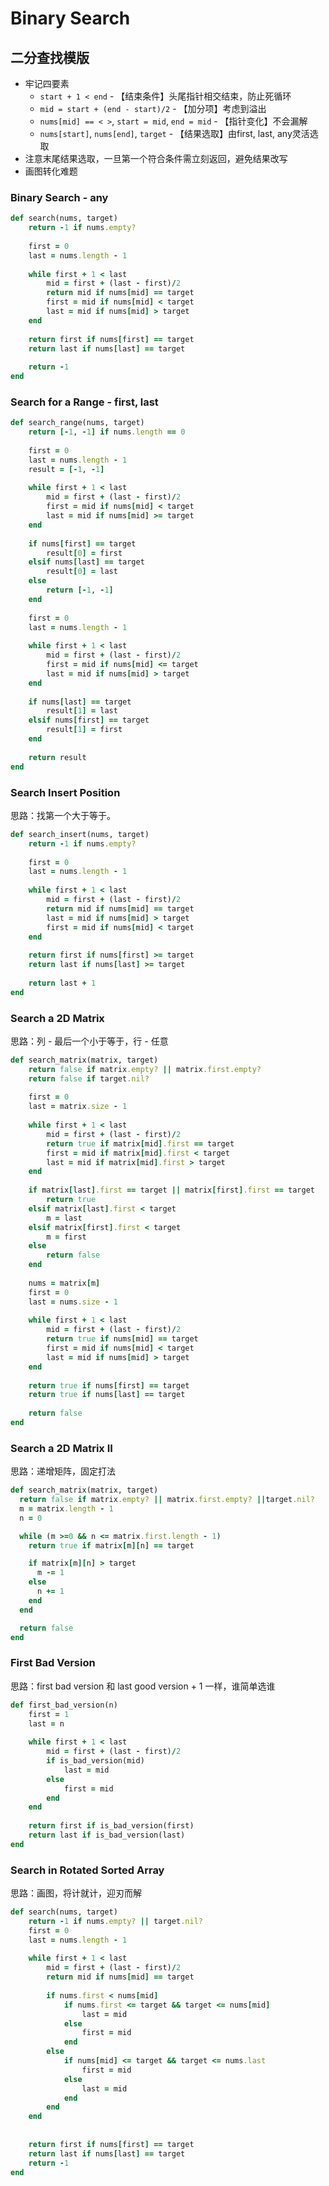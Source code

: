# Binary Search

## 二分查找模版

* 牢记四要素
  * `start + 1 < end` - 【结束条件】头尾指针相交结束，防止死循环
  * `mid = start + (end - start)/2` - 【加分项】考虑到溢出
  * `nums[mid] == < >`, `start = mid`, `end = mid` - 【指针变化】不会漏解
  * `nums[start]`, `nums[end]`, `target` - 【结果选取】由first, last, any灵活选取
* 注意末尾结果选取，一旦第一个符合条件需立刻返回，避免结果改写
* 画图转化难题

### Binary Search - any

```ruby
def search(nums, target)
    return -1 if nums.empty?
    
    first = 0
    last = nums.length - 1
    
    while first + 1 < last
        mid = first + (last - first)/2
        return mid if nums[mid] == target
        first = mid if nums[mid] < target
        last = mid if nums[mid] > target
    end
    
    return first if nums[first] == target
    return last if nums[last] == target
    
    return -1
end
```

### Search for a Range - first, last

```ruby
def search_range(nums, target)
    return [-1, -1] if nums.length == 0
    
    first = 0
    last = nums.length - 1
    result = [-1, -1]
    
    while first + 1 < last
        mid = first + (last - first)/2
        first = mid if nums[mid] < target
        last = mid if nums[mid] >= target
    end
    
    if nums[first] == target
        result[0] = first 
    elsif nums[last] == target
        result[0] = last 
    else
        return [-1, -1]
    end
        
    first = 0
    last = nums.length - 1
        
    while first + 1 < last
        mid = first + (last - first)/2
        first = mid if nums[mid] <= target
        last = mid if nums[mid] > target
    end
        
    if nums[last] == target
        result[1] = last 
    elsif nums[first] == target
        result[1] = first 
    end
        
    return result
end
```

### Search Insert Position

思路：找第一个大于等于。

```ruby
def search_insert(nums, target)
    return -1 if nums.empty?
    
    first = 0
    last = nums.length - 1
    
    while first + 1 < last
        mid = first + (last - first)/2    
        return mid if nums[mid] == target
        last = mid if nums[mid] > target
        first = mid if nums[mid] < target
    end
    
    return first if nums[first] >= target
    return last if nums[last] >= target
    
    return last + 1
end
```

### Search a 2D Matrix

思路：列 - 最后一个小于等于，行 - 任意

```ruby
def search_matrix(matrix, target)
    return false if matrix.empty? || matrix.first.empty?
    return false if target.nil?
    
    first = 0
    last = matrix.size - 1
    
    while first + 1 < last
        mid = first + (last - first)/2
        return true if matrix[mid].first == target
        first = mid if matrix[mid].first < target
        last = mid if matrix[mid].first > target
    end
    
    if matrix[last].first == target || matrix[first].first == target
        return true
    elsif matrix[last].first < target
        m = last
    elsif matrix[first].first < target
        m = first
    else
        return false
    end
    
    nums = matrix[m]
    first = 0
    last = nums.size - 1
    
    while first + 1 < last
        mid = first + (last - first)/2
        return true if nums[mid] == target
        first = mid if nums[mid] < target
        last = mid if nums[mid] > target
    end
    
    return true if nums[first] == target
    return true if nums[last] == target
    
    return false
end
```

### Search a 2D Matrix II

思路：递增矩阵，固定打法

```ruby
def search_matrix(matrix, target)
  return false if matrix.empty? || matrix.first.empty? ||target.nil?
  m = matrix.length - 1
  n = 0

  while (m >=0 && n <= matrix.first.length - 1)
    return true if matrix[m][n] == target

    if matrix[m][n] > target
      m -= 1
    else
      n += 1
    end
  end

  return false
end
```

### First Bad Version

思路：first bad version 和 last good version + 1 一样，谁简单选谁

```ruby
def first_bad_version(n)
    first = 1
    last = n
    
    while first + 1 < last
        mid = first + (last - first)/2
        if is_bad_version(mid)
            last = mid 
        else
            first = mid
        end
    end
    
    return first if is_bad_version(first)
    return last if is_bad_version(last)
end
```

### Search in Rotated Sorted Array

思路：画图，将计就计，迎刃而解

```ruby
def search(nums, target)
    return -1 if nums.empty? || target.nil?
    first = 0
    last = nums.length - 1
    
    while first + 1 < last
        mid = first + (last - first)/2
        return mid if nums[mid] == target
         
        if nums.first < nums[mid]
            if nums.first <= target && target <= nums[mid]
                last = mid
            else
                first = mid
            end 
        else
            if nums[mid] <= target && target <= nums.last
                first = mid
            else
                last = mid
            end
        end
    end
    
    
    return first if nums[first] == target
    return last if nums[last] == target
    return -1
end
```



